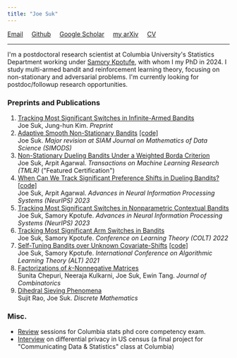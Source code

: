 ```yaml
---
title: "Joe Suk"
---
```



[Email](mailto:joe.suk@columbia.edu) &nbsp; &nbsp; [Github](https://github.com/joesuk) &nbsp; &nbsp; [Google Scholar](https://scholar.google.com/citations?hl=en&user=972KeX4AAAAJ&view_op=list_works&sortby=pubdate) &nbsp; &nbsp; [my arXiv](https://arxiv.org/a/suk_j_1.html) &nbsp; &nbsp; [CV](/assets/Joe_Suk_cv.pdf)

---

I'm a postdoctoral research scientist at Columbia University's Statistics Department working under [Samory Kpotufe](http://www.columbia.edu/~skk2175/), with whom I my PhD in 2024. I study multi-armed bandit and reinforcement learning theory, focusing on non-stationary and adversarial problems. I'm currently looking for postdoc/followup research opportunities.

### Preprints and Publications
1. [Tracking Most Significant Switches in Infinite-Armed Bandits](https://arxiv.org/pdf/2502.00108)\
Joe Suk, Jung-hun Kim. _Preprint_
2. [Adaptive Smooth Non-Stationary Bandits](https://arxiv.org/pdf/2407.08654.pdf) [\[code\]](https://github.com/joesuk/SmoothBandits)\
Joe Suk. _Major revision at SIAM Journal on Mathematics of Data Science (SIMODS)_
3. [Non-Stationary Dueling Bandits Under a Weighted Borda Criterion](https://openreview.net/pdf?id=KZRnDZ70M2)\
Joe Suk, Arpit Agarwal. _Transactions on Machine Learning Research (TMLR)_ ("Featured Certification")
4. [When Can We Track Significant Preference Shifts in Dueling Bandits?](https://arxiv.org/pdf/2302.06595.pdf) [\[code\]](https://github.com/joesuk/nonstationary-duel)\
Joe Suk, Arpit Agarwal. _Advances in Neural Information Processing Systems (NeurIPS) 2023_
5. [Tracking Most Significant Switches in Nonparametric Contextual Bandits](https://arxiv.org/pdf/2307.05341.pdf)\
Joe Suk, Samory Kpotufe. _Advances in Neural Information Processing Systems (NeurIPS) 2023_
6. [Tracking Most Significant Arm Switches in Bandits](https://arxiv.org/pdf/2112.13838.pdf)\
Joe Suk, Samory Kpotufe. _Conference on Learning Theory (COLT) 2022_
7. [Self-Tuning Bandits over Unknown Covariate-Shifts](https://arxiv.org/pdf/2007.08584.pdf) [\[code\]](https://github.com/joesuk/bandits_cov_shifts)\
Joe Suk, Samory Kpotufe. _International Conference on Algorithmic Learning Theory (ALT) 2021_
8. [Factorizations of _k_-Nonnegative Matrices](https://arxiv.org/pdf/1710.10867.pdf)\
Sunita Chepuri, Neeraja Kulkarni, Joe Suk, Ewin Tang. _Journal of Combinatorics_
9. [Dihedral Sieving Phenomena](https://arxiv.org/pdf/1710.06517.pdf)\
Sujit Rao, Joe Suk. _Discrete Mathematics_

### Misc.
* [Review](/review) sessions for Columbia stats phd core competency exam.
* [Interview](/podcast) on differential privacy in US census (a final project for "Communicating Data & Statistics" class at Columbia)
